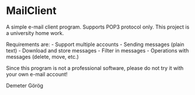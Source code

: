 MailClient
==========
A simple e-mail client program.
Supports POP3 protocol only.
This project is a university home work.

Requirements are:
    - Support multiple accounts
    - Sending messages (plain text)
    - Download and store messages
    - Filter in messages
    - Operations with messages (delete, move, etc.)

Since this program is not a professional software, please do not try it with your own e-mail account!

Demeter Görög
